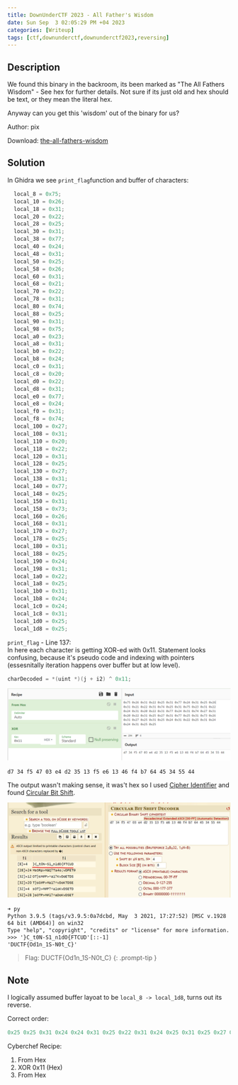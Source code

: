 ```yaml
---
title: DownUnderCTF 2023 - All Father's Wisdom
date: Sun Sep  3 02:05:29 PM +04 2023
categories: [Writeup]
tags: [ctf,downunderctf,downunderctf2023,reversing]
---
```


## Description

We found this binary in the backroom, its been marked as "The All Fathers Wisdom" - See hex for further details. Not sure if its just old and hex should be text, or they mean the literal hex.

Anyway can you get this 'wisdom' out of the binary for us?

Author: pix

Download: [the-all-fathers-wisdom](https://play.duc.tf/files/e77f79222d27103c0b510e2922ce8a27/the-all-fathers-wisdom?token=eyJ1c2VyX2lkIjoyNDI4LCJ0ZWFtX2lkIjoxMjc1LCJmaWxlX2lkIjo5OH0.ZPRXvQ.a1-qVwKr9D6M4j6KLj9Oz0zOB2M)

## Solution 

In Ghidra we see `print_flag`function and buffer of characters: 

```c
  local_8 = 0x75;
  local_10 = 0x26;
  local_18 = 0x31;
  local_20 = 0x22;
  local_28 = 0x25;
  local_30 = 0x31;
  local_38 = 0x77;
  local_40 = 0x24;
  local_48 = 0x31;
  local_50 = 0x25;
  local_58 = 0x26;
  local_60 = 0x31;
  local_68 = 0x21;
  local_70 = 0x22;
  local_78 = 0x31;
  local_80 = 0x74;
  local_88 = 0x25;
  local_90 = 0x31;
  local_98 = 0x75;
  local_a0 = 0x23;
  local_a8 = 0x31;
  local_b0 = 0x22;
  local_b8 = 0x24;
  local_c0 = 0x31;
  local_c8 = 0x20;
  local_d0 = 0x22;
  local_d8 = 0x31;
  local_e0 = 0x77;
  local_e8 = 0x24;
  local_f0 = 0x31;
  local_f8 = 0x74;
  local_100 = 0x27;
  local_108 = 0x31;
  local_110 = 0x20;
  local_118 = 0x22;
  local_120 = 0x31;
  local_128 = 0x25;
  local_130 = 0x27;
  local_138 = 0x31;
  local_140 = 0x77;
  local_148 = 0x25;
  local_150 = 0x31;
  local_158 = 0x73;
  local_160 = 0x26;
  local_168 = 0x31;
  local_170 = 0x27;
  local_178 = 0x25;
  local_180 = 0x31;
  local_188 = 0x25;
  local_190 = 0x24;
  local_198 = 0x31;
  local_1a0 = 0x22;
  local_1a8 = 0x25;
  local_1b0 = 0x31;
  local_1b8 = 0x24;
  local_1c0 = 0x24;
  local_1c8 = 0x31;
  local_1d0 = 0x25;
  local_1d8 = 0x25;
```

`print_flag` - Line 137:<br>
In here each character is getting XOR-ed with 0x11. Statement looks confusing, because it's pseudo code and indexing with pointers (essesnitally iteration happens over buffer but at low level).

```c
charDecoded = *(uint *)(j + i2) ^ 0x11;
```

![all-father-wisdom-1](/assets/images/ductf/2023/all-father-wisdom-1.png)

```
d7 34 f5 47 03 e4 d2 35 13 f5 e6 13 46 f4 b7 64 45 34 55 44
```

The output wasn't making sense, it was't hex so I used [Cipher Identifier](https://www.dcode.fr/cipher-identifier) and found [Circular Bit Shift](https://www.dcode.fr/circular-bit-shift).

![all-father-wisdom-2](/assets/images/ductf/2023/all-father-wisdom-2.png)

```
➜ py
Python 3.9.5 (tags/v3.9.5:0a7dcbd, May  3 2021, 17:27:52) [MSC v.1928 64 bit (AMD64)] on win32
Type "help", "copyright", "credits" or "license" for more information.
>>> '}C_t0N-S1_n1dO{FTCUD'[::-1]
'DUCTF{Od1n_1S-N0t_C}'
```

> Flag: DUCTF{Od1n_1S-N0t_C}
{: .prompt-tip }

## Note

I logically assumed buffer layoat to be `local_8 -> local_1d8`, turns out its reverse.

Correct order:  

```h
0x25 0x25 0x31 0x24 0x24 0x31 0x25 0x22 0x31 0x24 0x25 0x31 0x25 0x27 0x31 0x26 0x73 0x31 0x25 0x77 0x31 0x27 0x25 0x31 0x22 0x20 0x31 0x27 0x74 0x31 0x24 0x77 0x31 0x22 0x20 0x31 0x24 0x22 0x31 0x23 0x75 0x31 0x25 0x74 0x31 0x22 0x21 0x31 0x26 0x25 0x31 0x24 0x77 0x31 0x25 0x22 0x31 0x26 0x75
```

Cyberchef Recipe:<br>
1. From Hex
2. XOR 0x11 (Hex)
3. From Hex